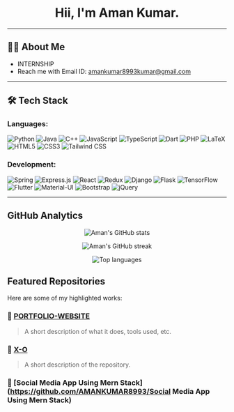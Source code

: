 <h1 align="center">Hii, I'm Aman Kumar.</h1>

---

## 👨‍💻 About Me
- INTERNSHIP  
- Reach me with Email ID: [amankumar8993kumar@gmail.com](mailto:amankumar8993kumar@gmail.com)

---

## 🛠 Tech Stack

### Languages:
![Python](https://img.shields.io/badge/-Python-05122A?style=flat&logo=python) 
![Java](https://img.shields.io/badge/-Java-ED8B00?style=flat&logo=java)
![C++](https://img.shields.io/badge/-C++-00599C?style=flat&logo=c%2B%2B)
![JavaScript](https://img.shields.io/badge/-JavaScript-F0DB4F?style=flat&logo=javascript)
![TypeScript](https://img.shields.io/badge/-TypeScript-007ACC?style=flat&logo=typescript)
![Dart](https://img.shields.io/badge/-Dart-0175C2?style=flat&logo=dart)
![PHP](https://img.shields.io/badge/-PHP-777BB4?style=flat&logo=php)
![LaTeX](https://img.shields.io/badge/-LaTeX-008080?style=flat&logo=latex)
![HTML5](https://img.shields.io/badge/-HTML5-E34F26?style=flat&logo=html5)
![CSS3](https://img.shields.io/badge/-CSS3-1572B6?style=flat&logo=css3)
![Tailwind CSS](https://img.shields.io/badge/-Tailwind_CSS-38B2AC?style=flat&logo=tailwind-css)

### Development:
![Spring](https://img.shields.io/badge/-Spring-6DB33F?style=flat&logo=spring)
![Express.js](https://img.shields.io/badge/-Express.js-000000?style=flat&logo=express)
![React](https://img.shields.io/badge/-React-61DAFB?style=flat&logo=react)
![Redux](https://img.shields.io/badge/-Redux-764ABC?style=flat&logo=redux)
![Django](https://img.shields.io/badge/-Django-092E20?style=flat&logo=django)
![Flask](https://img.shields.io/badge/-Flask-000000?style=flat&logo=flask)
![TensorFlow](https://img.shields.io/badge/-TensorFlow-FF6F00?style=flat&logo=tensorflow)
![Flutter](https://img.shields.io/badge/-Flutter-02569B?style=flat&logo=flutter)
![Material-UI](https://img.shields.io/badge/-MaterialUI-0081CB?style=flat&logo=material-ui)
![Bootstrap](https://img.shields.io/badge/-Bootstrap-563D7C?style=flat&logo=bootstrap)
![jQuery](https://img.shields.io/badge/-jQuery-0769AD?style=flat&logo=jquery)

---

## GitHub Analytics

<p align="center">
  <img src="https://github-readme-stats.vercel.app/api?username=AMANKUMAR8993&show_icons=true&theme=radical" alt="Aman's GitHub stats" />
</p>

<p align="center">
  <img src="https://github-readme-streak-stats.herokuapp.com/?user=AMANKUMAR8993&theme=radical" alt="Aman's GitHub streak" />
</p>

<p align="center">
  <img src="https://github-readme-stats.vercel.app/api/top-langs/?username=AMANKUMAR8993&layout=compact&theme=radical" alt="Top languages" />
</p>


##  Featured Repositories

Here are some of my highlighted works:

### 🔹 [PORTFOLIO-WEBSITE](https://github.com/AMANKUMAR8993/PORTFOLIO-WEBSITE)
> A short description of what it does, tools used, etc.

### 🔹 [X-O](https://github.com/AMANKUMAR8993/X-O)
> A short description of the repository.

### 🔹 [Social Media App Using Mern Stack](https://github.com/AMANKUMAR8993/Social Media App Using Mern Stack)

